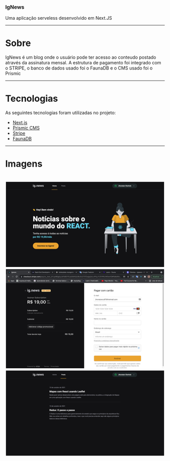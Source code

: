 ### IgNews
Uma aplicação serveless desenvolvido em Next.JS

---
# Sobre
IgNews é um blog onde o usuário pode ter acesso ao conteudo postado através da assinatura mensal. 
A estrutura de pagamento foi integrado com o STRIPE, o banco de dados usado foi o FaunaDB e o CMS usado foi o Prismic

---

# Tecnologias 

As seguintes tecnologias foram utilizadas no projeto:

- [Next.js](https://nextjs.org/)
- [Prismic CMS](https://prismic.io/)
- [Stripe](https://stripe.com/)
- [FaunaDB](https://fauna.com/)


---

# Imagens 

<h1 align="center">
    <img alt = "Home" src = "/public/images/img1.png" width = "500px" />
    <img alt = "Payment" src = "/public/images/img2.png" width = "500px" />
    <img alt = "Posts" src = "/public/images/img3.png" width = "500px" />
</h1>
